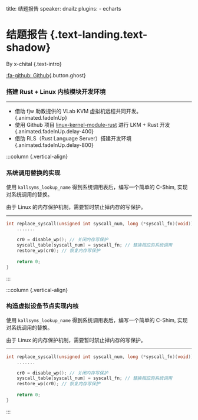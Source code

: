 title: 结题报告
speaker: dnailz
plugins:
    - echarts

<slide class="bg-black-blue aligncenter" image="https://source.unsplash.com/C1HhAQrbykQ/ .dark">

# 结题报告 {.text-landing.text-shadow}

By x-chital {.text-intro}

[:fa-github: Github](https://github.com/OSH-2020/x-chital){.button.ghost}


<slide :class="size-80">

### 搭建 Rust + Linux 内核模块开发环境
---

* 借助 fjw 助教提供的 VLab KVM 虚拟机远程共同开发。 {.animated.fadeInUp}
* 使用 Github 项目 [linux-kernel-module-rust](https://github.com/fishinabarrel/linux-kernel-module-rust) 进行 LKM + Rust 开发   {.animated.fadeInUp.delay-400}
* 借助 RLS（Rust Language Server）搭建开发环境 {.animated.fadeInUp.delay-800}

<slide :class="size-80">

:::column {.vertical-align}
### 系统调用替换的实现

 

使用 `kallsyms_lookup_name` 得到系统调用表后，编写一个简单的 C-Shim, 实现对系统调用的替换。

由于 Linux 的内存保护机制，需要暂时禁止掉内存的写保护。

----

```c
int replace_syscall(unsigned int syscall_num, long (*syscall_fn)(void)) { 
    .......

    cr0 = disable_wp(); // 关闭内存写保护
    syscall_table[syscall_num] = syscall_fn; // 替换相应的系统调用
    restore_wp(cr0); // 恢复内存写保护
    
    return 0;
}
```
:::

<slide :class="size-80">

:::column {.vertical-align}
### 构造虚拟设备节点实现内核


使用 `kallsyms_lookup_name` 得到系统调用表后，编写一个简单的 C-Shim, 实现对系统调用的替换。

由于 Linux 的内存保护机制，需要暂时禁止掉内存的写保护。

----

```c
int replace_syscall(unsigned int syscall_num, long (*syscall_fn)(void)) { 
    .......

    cr0 = disable_wp(); // 关闭内存写保护
    syscall_table[syscall_num] = syscall_fn; // 替换相应的系统调用
    restore_wp(cr0); // 恢复内存写保护
    
    return 0;
}
```
:::


